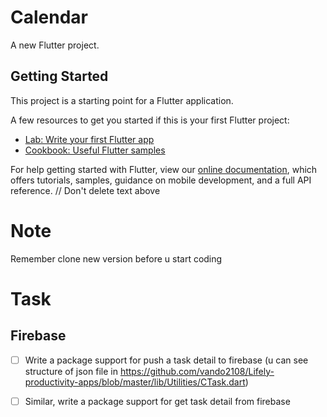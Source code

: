 # Calendar

A new Flutter project.

## Getting Started

This project is a starting point for a Flutter application.

A few resources to get you started if this is your first Flutter project:

- [Lab: Write your first Flutter app](https://flutter.dev/docs/get-started/codelab)
- [Cookbook: Useful Flutter samples](https://flutter.dev/docs/cookbook)

For help getting started with Flutter, view our
[online documentation](https://flutter.dev/docs), which offers tutorials,
samples, guidance on mobile development, and a full API reference.
// Don't delete text above

# Note
Remember clone new version before u start coding 

# Task 
 ## Firebase
  + [ ] Write a package support for push a task detail to firebase (u can see structure of json file in https://github.com/vando2108/Lifely-productivity-apps/blob/master/lib/Utilities/CTask.dart) 
  + [ ] Similar, write a package support for get task detail from firebase
 
